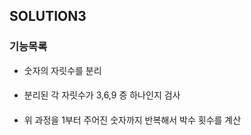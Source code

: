 ## SOLUTION3

### 기능목록
* 숫자의 자릿수를 분리
####
* 분리된 각 자릿수가 3,6,9 증 하나인지 검사
####
* 위 과정을 1부터 주어진 숫자까지 반복해서 박수 횟수를 계산
